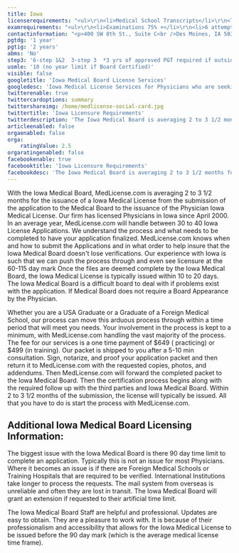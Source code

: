 ```yaml
---
title: Iowa
licenserequirements: "<ul>\r\n<li>Medical School Transcripts</li>\r\n<li>Medical School Form</li>\r\n<li>Internship/Residency/Fellowship Verifications</li>\r\n<li>All State Medical Licenses</li>\r\n<li>All National Examination Scores (USMLE/FLEX/NBME)</li>\r\n<li>ECFMG Certification</li>\r\n<li>Privileges Hospital (past 5 years)</li>\r\n<li>AMA/AOA Profile</li>\r\n<li>Fingerprint Cards/Criminal Background Check</li>\r\n</ul>"
examrequirements: "<ul>\r\n<li>Examinations 75% +</li>\r\n<li>6 attempts limit on Steps 1 and 2 of USMLE</li>\r\n<li>3 attempts limit on Step 3 of USMLE</li>\r\n<li>3 years of Approved PGT if outside Step Limits for USMLE</li>\r\n<li>10 year limit- USMLE, None if Board Certified</li>\r\n<li>1 year PGY for USA Grads</li>\r\n<li>2 years PGY for International Grads</li>\r\n<li>State Exam Accepted if Pre-1975</li>\r\n<li>No SPEX Exam Requirement</li>\r\n</ul>"
contactinformation: "<p>400 SW 8th St., Suite C<br />Des Moines, IA 50309<br />Phone: (515) 242-3268<br />Fax: (515) 242-5908</p>\r\n<p><a href=\"http://www.medicalboard.iowa.gov/\">www.medicalboard.iowa.gov</a></p>"
pgtdg: '1 year'
pgtig: '2 years'
abms: 'No'
step3: '6-step 1&2  3-step 3  *3 yrs of approved PGT required if outside of attempt limits'
usmle: '10 (no year limit if Board Certified)'
visible: false
googletitle: 'Iowa Medical Board License Services'
googledesc: 'Iowa Medical License Services for Physicians who are seeking a Medical Licensing Company to professional manage and expedite the Iowa Application process'
twitterenable: true
twittercardoptions: summary
twittershareimg: /home/medlicense-social-card.jpg
twittertitle: 'Iowa Licensure Requirements'
twitterdescription: 'The Iowa Medical Board is averaging 2 to 3 1/2 months for the issuance of an Iowa Medical License. MedLicense.com knows when and how to submit the Applications and in what order, and  we can push the process through once the files are deemed complete by the Iowa Medical Board.'
articleenabled: false
orgaenabled: false
orga:
    ratingValue: 2.5
orgaratingenabled: false
facebookenable: true
facebooktitle: 'Iowa Licensure Requirements'
facebookdesc: 'The Iowa Medical Board is averaging 2 to 3 1/2 months for the issuance of an Iowa Medical License. MedLicense.com knows when and how to submit the Applications and in what order, and  we can push the process through once the files are deemed complete by the Iowa Medical Board.'
---
```


<p>With the Iowa Medical Board, MedLicense.com is averaging 2 to 3 1/2 months for the issuance of a Iowa Medical License from the submission of the application to the Medical Board to the issuance of the Physician Iowa Medical License. Our firm has licensed Physicians in Iowa since April 2000. In an average year, MedLicense.com will handle between 30 to 40 Iowa License Applications. We understand the process and what needs to be completed to have your application finalized. MedLicense.com knows when and how to submit the Applications and in what order to help insure that the Iowa Medical Board doesn't lose verifications. Our experience with Iowa is such that we can push the process through and even see licensure at the 60-115 day mark Once the files are deemed complete by the Iowa Medical Board, the Iowa Medical License is typically issued within 10 to 20 days. The Iowa Medical Board is a difficult board to deal with if problems exist with the application. If Medical Board does not require a Board Appearance by the Physician.</p>
<p>Whether you are a USA Graduate or a Graduate of a Foreign Medical School, our process can move this arduous process through within a time period that will meet you needs. Your involvement in the process is kept to a minimum, with MedLicense.com handling the vast majority of the process. The fee for our services is a one time payment of $649 ( practicing) or $499 (in training). Our packet is shipped to you after a 5-10 min consultation. Sign, notarize, and proof your application packet and then return it to MedLicense.com with the requested copies, photos, and addendums. Then MedLicense.com will forward the completed packet to the Iowa Medical Board. Then the certification process begins along with the required follow up with the third parties and Iowa Medical Board. Within 2 to 3 1/2 months of the submission, the license will typically be issued. All that you have to do is start the process with MedLicense.com.</p>
<h2 id="mcetoc_1cdqcu70o0">Additional Iowa Medical Board Licensing Information:</h2>
<p>The biggest issue with the Iowa Medical Board is there 90 day time limit to complete an application. Typically this is not an issue for most Physicians. Where it becomes an issue is if there are Foreign Medical Schools or Training Hospitals that are required to be verified. International Institutions take longer to process the requests. The mail system from overseas is unreliable and often they are lost in transit. The Iowa Medical Board will grant an extension if requested to their artificial time limit.</p>
<p>The Iowa Medical Board Staff are helpful and professional. Updates are easy to obtain. They are a pleasure to work with. It is because of their professionalism and accessibility that allows for the Iowa Medical License to be issued before the 90 day mark (which is the average medical license time frame).</p>